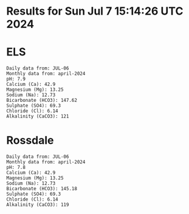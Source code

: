 # Results for Sun Jul  7 15:14:26 UTC 2024
# ELS
```
Daily data from: JUL-06
Monthly data from: april-2024
pH: 7.9
Calcium (Ca): 42.9
Magnesium (Mg): 13.25
Sodium (Na): 12.73
Bicarbonate (HCO3): 147.62
Sulphate (SO4): 69.3
Chloride (Cl): 6.14
Alkalinity (CaCO3): 121
```
# Rossdale
```
Daily data from: JUL-06
Monthly data from: april-2024
pH: 7.8
Calcium (Ca): 42.9
Magnesium (Mg): 13.25
Sodium (Na): 12.73
Bicarbonate (HCO3): 145.18
Sulphate (SO4): 69.3
Chloride (Cl): 6.14
Alkalinity (CaCO3): 119
```
